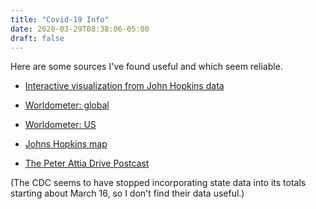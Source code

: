 ```yaml
---
title: "Covid-19 Info"
date: 2020-03-29T08:38:06-05:00
draft: false
---
```


Here are some sources I've found useful and which seem reliable.

* [Interactive visualization from John Hopkins data](http://91-divoc.com/pages/covid-visualization/)

* [Worldometer: global](https://www.worldometers.info/coronavirus/)

* [Worldometer: US](https://www.worldometers.info/coronavirus/country/us/)

* [Johns Hopkins map](https://coronavirus.jhu.edu/map.html)

* [The Peter Attia Drive Postcast](https://peterattiamd.com/podcast/)

(The CDC seems to have stopped incorporating state data into its totals starting about March 16, so I don't find their data useful.)
